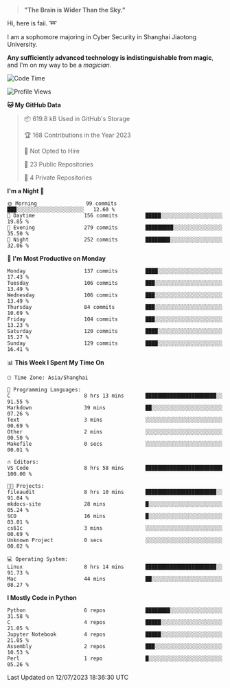 > **"The Brain is Wider Than the Sky."**

  Hi, here is faii. :loop:  
  
  I am a sophomore majoring in Cyber Security in Shanghai Jiaotong University.
  
  **Any sufficiently advanced technology is indistinguishable from magic**, and I'm on my way to be a *magician*.

<!--START_SECTION:waka-->
![Code Time](http://img.shields.io/badge/Code%20Time-8%20hrs%2058%20mins-blue)

![Profile Views](http://img.shields.io/badge/Profile%20Views-91-blue)

**🐱 My GitHub Data** 

> 📦 619.8 kB Used in GitHub's Storage 
 > 
> 🏆 168 Contributions in the Year 2023
 > 
> 🚫 Not Opted to Hire
 > 
> 📜 23 Public Repositories 
 > 
> 🔑 4 Private Repositories 
 > 
**I'm a Night 🦉** 

```text
🌞 Morning                99 commits          ███░░░░░░░░░░░░░░░░░░░░░░   12.60 % 
🌆 Daytime                156 commits         █████░░░░░░░░░░░░░░░░░░░░   19.85 % 
🌃 Evening                279 commits         █████████░░░░░░░░░░░░░░░░   35.50 % 
🌙 Night                  252 commits         ████████░░░░░░░░░░░░░░░░░   32.06 % 
```
📅 **I'm Most Productive on Monday** 

```text
Monday                   137 commits         ████░░░░░░░░░░░░░░░░░░░░░   17.43 % 
Tuesday                  106 commits         ███░░░░░░░░░░░░░░░░░░░░░░   13.49 % 
Wednesday                106 commits         ███░░░░░░░░░░░░░░░░░░░░░░   13.49 % 
Thursday                 84 commits          ███░░░░░░░░░░░░░░░░░░░░░░   10.69 % 
Friday                   104 commits         ███░░░░░░░░░░░░░░░░░░░░░░   13.23 % 
Saturday                 120 commits         ████░░░░░░░░░░░░░░░░░░░░░   15.27 % 
Sunday                   129 commits         ████░░░░░░░░░░░░░░░░░░░░░   16.41 % 
```


📊 **This Week I Spent My Time On** 

```text
🕑︎ Time Zone: Asia/Shanghai

💬 Programming Languages: 
C                        8 hrs 13 mins       ███████████████████████░░   91.55 % 
Markdown                 39 mins             ██░░░░░░░░░░░░░░░░░░░░░░░   07.26 % 
Text                     3 mins              ░░░░░░░░░░░░░░░░░░░░░░░░░   00.69 % 
Other                    2 mins              ░░░░░░░░░░░░░░░░░░░░░░░░░   00.50 % 
Makefile                 0 secs              ░░░░░░░░░░░░░░░░░░░░░░░░░   00.01 % 

🔥 Editors: 
VS Code                  8 hrs 58 mins       █████████████████████████   100.00 % 

🐱‍💻 Projects: 
fileaudit                8 hrs 10 mins       ███████████████████████░░   91.04 % 
mkdocs-site              28 mins             █░░░░░░░░░░░░░░░░░░░░░░░░   05.24 % 
SCO                      16 mins             █░░░░░░░░░░░░░░░░░░░░░░░░   03.01 % 
cs61c                    3 mins              ░░░░░░░░░░░░░░░░░░░░░░░░░   00.69 % 
Unknown Project          0 secs              ░░░░░░░░░░░░░░░░░░░░░░░░░   00.02 % 

💻 Operating System: 
Linux                    8 hrs 14 mins       ███████████████████████░░   91.73 % 
Mac                      44 mins             ██░░░░░░░░░░░░░░░░░░░░░░░   08.27 % 
```

**I Mostly Code in Python** 

```text
Python                   6 repos             ████████░░░░░░░░░░░░░░░░░   31.58 % 
C                        4 repos             █████░░░░░░░░░░░░░░░░░░░░   21.05 % 
Jupyter Notebook         4 repos             █████░░░░░░░░░░░░░░░░░░░░   21.05 % 
Assembly                 2 repos             ███░░░░░░░░░░░░░░░░░░░░░░   10.53 % 
Perl                     1 repo              █░░░░░░░░░░░░░░░░░░░░░░░░   05.26 % 
```




 Last Updated on 12/07/2023 18:36:30 UTC
<!--END_SECTION:waka-->


